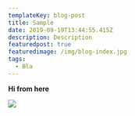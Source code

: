 ```yaml
---
templateKey: blog-post
title: Sample
date: 2019-09-19T13:44:55.415Z
description: Description
featuredpost: true
featuredimage: /img/blog-index.jpg
tags:
  - Bla
---
```

**Hi from here**

![](/img/chemex.jpg)
